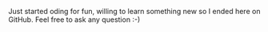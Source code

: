 Just started oding for fun, willing to learn something new so I ended here on GitHub. Feel free to ask any question :-) 
